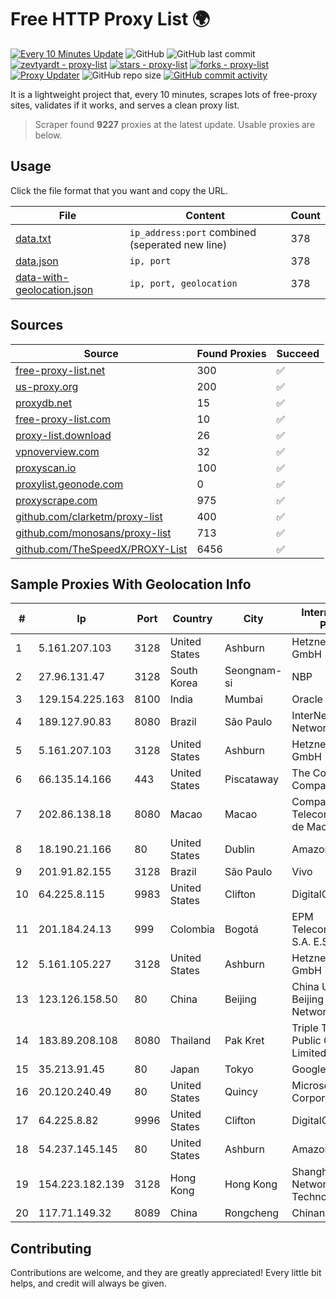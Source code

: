 
# Free HTTP Proxy List 🌍

[![Every 10 Minutes Update](https://github.com/mertguvencli/http-proxy-list/actions/workflows/main.yml/badge.svg?branch=main)](https://github.com/mertguvencli/http-proxy-list/actions/workflows/main.yml)
![GitHub](https://img.shields.io/github/license/mertguvencli/http-proxy-list)
![GitHub last commit](https://img.shields.io/github/last-commit/mertguvencli/http-proxy-list)
[![zevtyardt - proxy-list](https://img.shields.io/static/v1?label=zevtyardt&message=proxy-list&color=blue&logo=github)](https://github.com/zevtyardt/proxy-list "Go to GitHub repo")
[![stars - proxy-list](https://img.shields.io/github/stars/zevtyardt/proxy-list?style=social)](https://github.com/zevtyardt/proxy-list)
[![forks - proxy-list](https://img.shields.io/github/forks/zevtyardt/proxy-list?style=social)](https://github.com/zevtyardt/proxy-list)
[![Proxy Updater](https://github.com/zevtyardt/proxy-list/workflows/Proxy%20Updater/badge.svg)](https://github.com/zevtyardt/proxy-list/actions?query=workflow:"Proxy+Updater")
![GitHub repo size](https://img.shields.io/github/repo-size/zevtyardt/proxy-list)
[![GitHub commit activity](https://img.shields.io/github/commit-activity/m/zevtyardt/proxy-list?logo=commits)](https://github.com/zevtyardt/proxy-list/commits/main)

It is a lightweight project that, every 10 minutes, scrapes lots of free-proxy sites, validates if it works, and serves a clean proxy list.

> Scraper found **9227** proxies at the latest update. Usable proxies are below.

## Usage

Click the file format that you want and copy the URL.

|File|Content|Count|
|----|-------|-----|
|[data.txt](https://raw.githubusercontent.com/mertguvencli/http-proxy-list/main/proxy-list/data.txt)|`ip_address:port` combined (seperated new line)|378|
|[data.json](https://raw.githubusercontent.com/mertguvencli/http-proxy-list/main/proxy-list/data.json)|`ip, port`|378|
|[data-with-geolocation.json](https://raw.githubusercontent.com/mertguvencli/http-proxy-list/main/proxy-list/data-with-geolocation.json)|`ip, port, geolocation`|378|

## Sources

|Source|Found Proxies|Succeed|
|------|-------------|-------|
|[free-proxy-list.net](https://free-proxy-list.net)|300|✅|
|[us-proxy.org](https://www.us-proxy.org)|200|✅|
|[proxydb.net](http://proxydb.net)|15|✅|
|[free-proxy-list.com](https://free-proxy-list.com/?page=&port=&type%5B%5D=http&type%5B%5D=https&up_time=0&search=Search)|10|✅|
|[proxy-list.download](https://www.proxy-list.download/HTTP)|26|✅|
|[vpnoverview.com](https://vpnoverview.com/privacy/anonymous-browsing/free-proxy-servers)|32|✅|
|[proxyscan.io](https://www.proxyscan.io)|100|✅|
|[proxylist.geonode.com](https://proxylist.geonode.com/api/proxy-list?limit=300&page=1&sort_by=lastChecked&sort_type=desc&protocols=http,https)|0|✅|
|[proxyscrape.com](https://api.proxyscrape.com/v2/?request=displayproxies&protocol=http&timeout=10000&country=all&ssl=all&anonymity=all)|975|✅|
|[github.com/clarketm/proxy-list](https://raw.githubusercontent.com/clarketm/proxy-list/master/proxy-list-raw.txt)|400|✅|
|[github.com/monosans/proxy-list](https://raw.githubusercontent.com/monosans/proxy-list/main/proxies/http.txt)|713|✅|
|[github.com/TheSpeedX/PROXY-List](https://raw.githubusercontent.com/TheSpeedX/PROXY-List/master/http.txt)|6456|✅|


## Sample Proxies With Geolocation Info

|#|Ip|Port|Country|City|Internet Service Provider|
|-|--|----|-------|----|-------------------------|
|1|5.161.207.103|3128|United States|Ashburn|Hetzner Online GmbH|
|2|27.96.131.47|3128|South Korea|Seongnam-si|NBP|
|3|129.154.225.163|8100|India|Mumbai|Oracle Corporation|
|4|189.127.90.83|8080|Brazil|São Paulo|InterNexa Global Network|
|5|5.161.207.103|3128|United States|Ashburn|Hetzner Online GmbH|
|6|66.135.14.166|443|United States|Piscataway|The Constant Company, LLC|
|7|202.86.138.18|8080|Macao|Macao|Companhia de Telecomunicacoes de Macau|
|8|18.190.21.166|80|United States|Dublin|Amazon.com, Inc.|
|9|201.91.82.155|3128|Brazil|São Paulo|Vivo|
|10|64.225.8.115|9983|United States|Clifton|DigitalOcean, LLC|
|11|201.184.24.13|999|Colombia|Bogotá|EPM Telecomunicaciones S.A. E.S.P.|
|12|5.161.105.227|3128|United States|Ashburn|Hetzner Online GmbH|
|13|123.126.158.50|80|China|Beijing|China Unicom Beijing Province Network|
|14|183.89.208.108|8080|Thailand|Pak Kret|Triple T Broadband Public Company Limited|
|15|35.213.91.45|80|Japan|Tokyo|Google LLC|
|16|20.120.240.49|80|United States|Quincy|Microsoft Corporation|
|17|64.225.8.82|9996|United States|Clifton|DigitalOcean, LLC|
|18|54.237.145.145|80|United States|Ashburn|Amazon.com, Inc.|
|19|154.223.182.139|3128|Hong Kong|Hong Kong|Shanghai Ruisu Network Technology|
|20|117.71.149.32|8089|China|Rongcheng|Chinanet|



## Contributing

Contributions are welcome, and they are greatly appreciated! Every
little bit helps, and credit will always be given.

